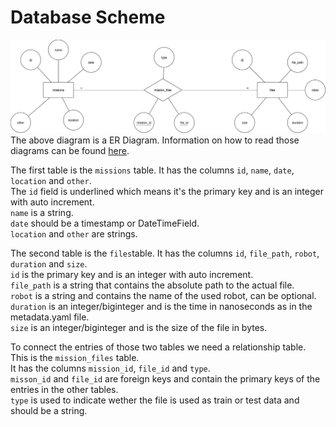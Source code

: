 # Database Scheme #
![ER Diagram](db_scheme/db_scheme_er_diagram.png)
The above diagram is a ER Diagram. Information on how to read those diagrams can be found [here](https://www.pertuniti.com/documentation/eer/).

The first table is the `missions` table. It has the columns `id`, `name`, `date`, `location` and `other`.\
The `id` field is underlined which means it's the primary key and is an integer with auto increment.\
`name` is a string.\
`date` should be a timestamp or DateTimeField.\
`location` and `other` are strings.

The second table is the `files`table. It has the columns `id`, `file_path`, `robot`, `duration` and `size`.\
`id` is the primary key and is an integer with auto increment.\
`file_path` is a string that contains the absolute path to the actual file.\
`robot` is a string and contains the name of the used robot, can be optional.\
`duration` is an integer/biginteger and is the time in nanoseconds as in the metadata.yaml file.\
`size` is an integer/biginteger and is the size of the file in bytes.

To connect the entries of those two tables we need a relationship table. This is the `mission_files` table.\
It has the columns `mission_id`, `file_id` and `type`.\
`misson_id` and `file_id` are foreign keys and contain the primary keys of the entries in the other tables.\
`type` is used to indicate wether the file is used as train or test data and should be a string.

